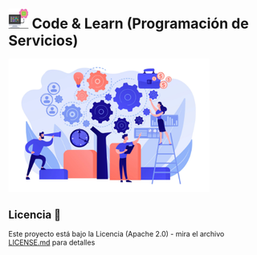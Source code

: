 # <img src=../../../images/computer.png width="40"> Code & Learn (Programación de Servicios)

<img src=images/procesos.png width="400">



## Licencia 📄

Este proyecto está bajo la Licencia (Apache 2.0) - mira el archivo [LICENSE.md](../../../LICENSE) para detalles
